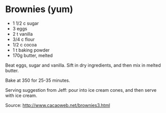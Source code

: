 # Brownies (yum)

* 1 1/2 c sugar
* 3 eggs
* 2 t vanilla
* 3/4 c flour
* 1/2 c cocoa
* 1 t baking powder
* 170g butter, melted

Beat eggs, sugar and vanilla. Sift in dry ingredients, and then mix in melted butter.

Bake at 350 for 25-35 minutes.

Serving suggestion from Jeff: pour into ice cream cones, and then serve with ice cream.

Source: http://www.cacaoweb.net/brownies3.html

